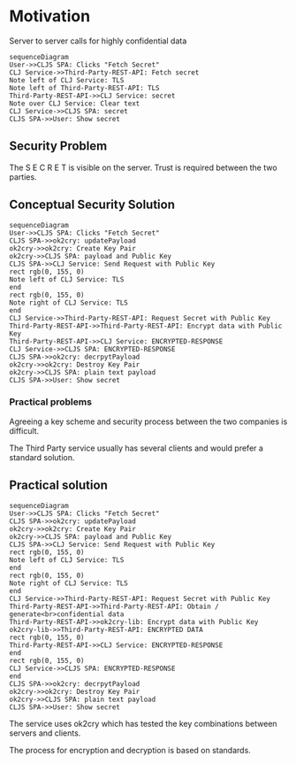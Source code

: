 # Motivation

Server to server calls for highly confidential data

```mermaid
sequenceDiagram
User->>CLJS SPA: Clicks "Fetch Secret"
CLJ Service->>Third-Party-REST-API: Fetch secret
Note left of CLJ Service: TLS
Note left of Third-Party-REST-API: TLS
Third-Party-REST-API->>CLJ Service: secret
Note over CLJ Service: Clear text
CLJ Service->>CLJS SPA: secret
CLJS SPA->>User: Show secret
```

## Security Problem

The S E C R E T is visible on the server. Trust is required between the two parties.

## Conceptual Security Solution

```mermaid
sequenceDiagram
User->>CLJS SPA: Clicks "Fetch Secret"
CLJS SPA->>ok2cry: updatePayload
ok2cry->>ok2cry: Create Key Pair
ok2cry->>CLJS SPA: payload and Public Key
CLJS SPA->>CLJ Service: Send Request with Public Key
rect rgb(0, 155, 0)
Note left of CLJ Service: TLS
end
rect rgb(0, 155, 0)
Note right of CLJ Service: TLS
end
CLJ Service->>Third-Party-REST-API: Request Secret with Public Key
Third-Party-REST-API->>Third-Party-REST-API: Encrypt data with Public Key
Third-Party-REST-API->>CLJ Service: ENCRYPTED-RESPONSE
CLJ Service->>CLJS SPA: ENCRYPTED-RESPONSE
CLJS SPA->>ok2cry: decrpytPayload
ok2cry->>ok2cry: Destroy Key Pair
ok2cry->>CLJS SPA: plain text payload
CLJS SPA->>User: Show secret
```

### Practical problems

Agreeing a key scheme and security process between the two companies is difficult.

The Third Party service usually has several clients and would prefer a standard solution.

## Practical solution

```mermaid
sequenceDiagram
User->>CLJS SPA: Clicks "Fetch Secret"
CLJS SPA->>ok2cry: updatePayload
ok2cry->>ok2cry: Create Key Pair
ok2cry->>CLJS SPA: payload and Public Key
CLJS SPA->>CLJ Service: Send Request with Public Key
rect rgb(0, 155, 0)
Note left of CLJ Service: TLS
end
rect rgb(0, 155, 0)
Note right of CLJ Service: TLS
end
CLJ Service->>Third-Party-REST-API: Request Secret with Public Key
Third-Party-REST-API->>Third-Party-REST-API: Obtain / generate<br>confidential data
Third-Party-REST-API->>ok2cry-lib: Encrypt data with Public Key
ok2cry-lib->>Third-Party-REST-API: ENCRYPTED DATA
rect rgb(0, 155, 0)
Third-Party-REST-API->>CLJ Service: ENCRYPTED-RESPONSE
end
rect rgb(0, 155, 0)
CLJ Service->>CLJS SPA: ENCRYPTED-RESPONSE
end
CLJS SPA->>ok2cry: decrpytPayload
ok2cry->>ok2cry: Destroy Key Pair
ok2cry->>CLJS SPA: plain text payload
CLJS SPA->>User: Show secret
```

The service uses ok2cry which has tested the key combinations between servers and clients.

The process for encryption and decryption is based on standards.



